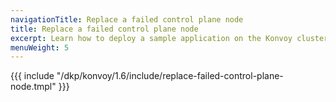 ```yaml
---
navigationTitle: Replace a failed control plane node
title: Replace a failed control plane node
excerpt: Learn how to deploy a sample application on the Konvoy cluster
menuWeight: 5
---
```


<!-- markdownlint-disable MD004 MD007 MD025 MD030 MD018-->

{{{ include "/dkp/konvoy/1.6/include/replace-failed-control-plane-node.tmpl" }}}
